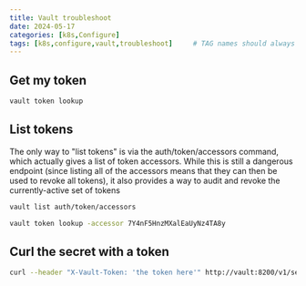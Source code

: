 ```yaml
---
title: Vault troubleshoot
date: 2024-05-17
categories: [k8s,Configure]
tags: [k8s,configure,vault,troubleshoot]     # TAG names should always be lowercase
---
```


## Get my token

```bash
vault token lookup
```

## List tokens

The only way to "list tokens" is via the auth/token/accessors command, which actually gives a list of token accessors. While this is still a dangerous endpoint (since listing all of the accessors means that they can then be used to revoke all tokens), it also provides a way to audit and revoke the currently-active set of tokens

```bash
vault list auth/token/accessors

vault token lookup -accessor 7Y4nF5HnzMXalEaUyNz4TA8y
```

## Curl the secret with a token

```bash
curl --header "X-Vault-Token: 'the token here'" http://vault:8200/v1/secret/data/my-apps-secrets/mariadb
```
